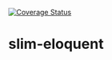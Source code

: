 [![Coverage Status](https://coveralls.io/repos/slimphp-api/slim-eloquent/badge.svg?branch=master&service=github)](https://coveralls.io/github/slimphp-api/slim-eloquent?branch=master)

# slim-eloquent
